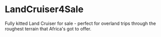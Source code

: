 # LandCruiser4Sale
Fully kitted Land Cruiser for sale - perfect for overland trips through the roughest terrain that Africa's got to offer.

